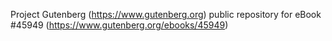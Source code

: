 Project Gutenberg (https://www.gutenberg.org) public repository for eBook #45949 (https://www.gutenberg.org/ebooks/45949)
